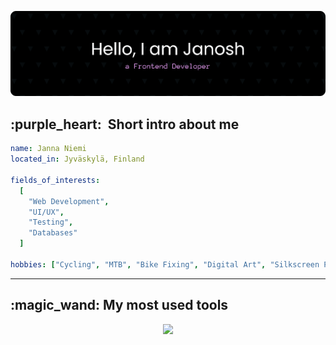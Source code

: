 ![Header](./github-header-banner.png)

<h2> :purple_heart: &nbsp;Short intro about me</h2>

```yaml
name: Janna Niemi
located_in: Jyväskylä, Finland

fields_of_interests:
  [
    "Web Development",
    "UI/UX",
    "Testing",
    "Databases"
  ]

hobbies: ["Cycling", "MTB", "Bike Fixing", "Digital Art", "Silkscreen Printing"]
```
---
<h2> :magic_wand: My most used tools</h2>

<p align="center">
  <a href="https://skillicons.dev">
    <img src="https://skillicons.dev/icons?i=vscode,git,html,react,sass,tailwind,ts,nodejs,js,py,mysql,cs,figma,ai,ps " /> 
  </a>
</p>
